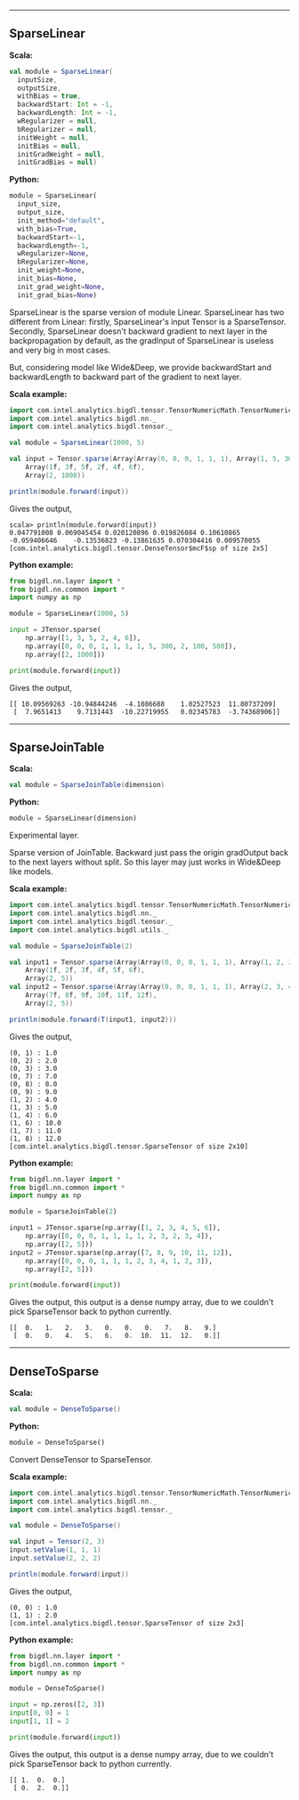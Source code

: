
---
## SparseLinear ##

**Scala:**
```scala
val module = SparseLinear(
  inputSize,
  outputSize,
  withBias = true,
  backwardStart: Int = -1,
  backwardLength: Int = -1,
  wRegularizer = null,
  bRegularizer = null,
  initWeight = null,
  initBias = null,
  initGradWeight = null,
  initGradBias = null)
```
**Python:**
```python
module = SparseLinear(
  input_size,
  output_size,
  init_method="default",
  with_bias=True,
  backwardStart=-1,
  backwardLength=-1,
  wRegularizer=None,
  bRegularizer=None,
  init_weight=None,
  init_bias=None,
  init_grad_weight=None,
  init_grad_bias=None)
```

SparseLinear is the sparse version of module Linear. SparseLinear has two different from Linear: firstly, SparseLinear's input Tensor is a SparseTensor. Secondly, SparseLinear doesn't backward gradient to next layer in the backpropagation by default, as the gradInput of SparseLinear is useless and very big in most cases.

But, considering model like Wide&Deep, we provide backwardStart and backwardLength to backward part of the gradient to next layer.

**Scala example:**
```scala
import com.intel.analytics.bigdl.tensor.TensorNumericMath.TensorNumeric.NumericFloat
import com.intel.analytics.bigdl.nn._
import com.intel.analytics.bigdl.tensor._

val module = SparseLinear(1000, 5)

val input = Tensor.sparse(Array(Array(0, 0, 0, 1, 1, 1), Array(1, 5, 300, 2, 100, 500)),
    Array(1f, 3f, 5f, 2f, 4f, 6f),
    Array(2, 1000))

println(module.forward(input))
```

Gives the output,
```
scala> println(module.forward(input))
0.047791008	0.069045454	0.020120896	0.019826084	0.10610865	
-0.059406646	-0.13536823	-0.13861635	0.070304416	0.009570055	
[com.intel.analytics.bigdl.tensor.DenseTensor$mcF$sp of size 2x5]
```

**Python example:**
```python
from bigdl.nn.layer import *
from bigdl.nn.common import *
import numpy as np

module = SparseLinear(1000, 5)

input = JTensor.sparse(
    np.array([1, 3, 5, 2, 4, 6]),
    np.array([0, 0, 0, 1, 1, 1, 1, 5, 300, 2, 100, 500]),
    np.array([2, 1000]))

print(module.forward(input))
```
Gives the output,
```
[[ 10.09569263 -10.94844246  -4.1086688    1.02527523  11.80737209]
 [  7.9651413    9.7131443  -10.22719955   0.02345783  -3.74368906]]
```
---
## SparseJoinTable ##

**Scala:**
```scala
val module = SparseJoinTable(dimension)
```
**Python:**
```python
module = SparseLinear(dimension)
```
Experimental layer.

Sparse version of JoinTable. Backward just pass the origin gradOutput back to the next layers without split. So this layer may just works in Wide&Deep like models.


**Scala example:**
```scala
import com.intel.analytics.bigdl.tensor.TensorNumericMath.TensorNumeric.NumericFloat
import com.intel.analytics.bigdl.nn._
import com.intel.analytics.bigdl.tensor._
import com.intel.analytics.bigdl.utils._

val module = SparseJoinTable(2)

val input1 = Tensor.sparse(Array(Array(0, 0, 0, 1, 1, 1), Array(1, 2, 3, 2, 3, 4)),
    Array(1f, 2f, 3f, 4f, 5f, 6f),
    Array(2, 5))
val input2 = Tensor.sparse(Array(Array(0, 0, 0, 1, 1, 1), Array(2, 3, 4, 1, 2, 3)),
    Array(7f, 8f, 9f, 10f, 11f, 12f),
    Array(2, 5))

println(module.forward(T(input1, input2)))
```

Gives the output,
```
(0, 1) : 1.0
(0, 2) : 2.0
(0, 3) : 3.0
(0, 7) : 7.0
(0, 8) : 8.0
(0, 9) : 9.0
(1, 2) : 4.0
(1, 3) : 5.0
(1, 4) : 6.0
(1, 6) : 10.0
(1, 7) : 11.0
(1, 8) : 12.0
[com.intel.analytics.bigdl.tensor.SparseTensor of size 2x10]
```

**Python example:**
```python
from bigdl.nn.layer import *
from bigdl.nn.common import *
import numpy as np

module = SparseJoinTable(2)

input1 = JTensor.sparse(np.array([1, 2, 3, 4, 5, 6]),
    np.array([0, 0, 0, 1, 1, 1, 1, 2, 3, 2, 3, 4]),
    np.array([2, 5]))
input2 = JTensor.sparse(np.array([7, 8, 9, 10, 11, 12]),
    np.array([0, 0, 0, 1, 1, 1, 2, 3, 4, 1, 2, 3]),
    np.array([2, 5]))

print(module.forward(input))
```
Gives the output,
this output is a dense numpy array, due to we couldn't pick SparseTensor back to python currently.
```
[[  0.   1.   2.   3.   0.   0.   0.   7.   8.   9.]
 [  0.   0.   4.   5.   6.   0.  10.  11.  12.   0.]]
```
---
## DenseToSparse ##

**Scala:**
```scala
val module = DenseToSparse()
```
**Python:**
```python
module = DenseToSparse()
```

Convert DenseTensor to SparseTensor.

**Scala example:**
```scala
import com.intel.analytics.bigdl.tensor.TensorNumericMath.TensorNumeric.NumericFloat
import com.intel.analytics.bigdl.nn._
import com.intel.analytics.bigdl.tensor._

val module = DenseToSparse()

val input = Tensor(2, 3)
input.setValue(1, 1, 1)
input.setValue(2, 2, 2)

println(module.forward(input))
```

Gives the output,
```
(0, 0) : 1.0
(1, 1) : 2.0
[com.intel.analytics.bigdl.tensor.SparseTensor of size 2x3]
```

**Python example:**
```python
from bigdl.nn.layer import *
from bigdl.nn.common import *
import numpy as np

module = DenseToSparse()

input = np.zeros([2, 3])
input[0, 0] = 1
input[1, 1] = 2

print(module.forward(input))
```
Gives the output,
this output is a dense numpy array, due to we couldn't pick SparseTensor back to python currently.
```
[[ 1.  0.  0.]
 [ 0.  2.  0.]]
```
